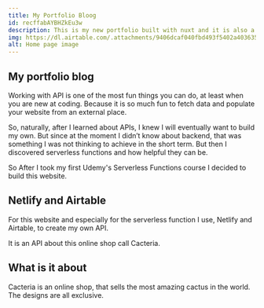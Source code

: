 ```yaml
---
title: My Portfolio Bloog
id: recffabAYBHZkEu3w
description: This is my new portfolio built with nuxt and it is also a blog!.
img: https://dl.airtable.com/.attachments/9406dcaf040fbd493f5402a403635022/8d66bace/myfirstwebsite1_0_8.png
alt: Home page image
---
```


## My portfolio blog

Working with API is one of the most fun things you can do, at least when you are new at coding. Because it is so much fun to fetch data and populate your website from an external place.

So, naturally, after I learned about APIs, I knew I will eventually want to build my own. But since at the moment I didn’t know about backend, that was something I was not thinking to achieve in the short term. But then I discovered serverless functions and how helpful they can be.

So After I took my first Udemy's Serverless Functions course I decided to build this website.

## Netlify and Airtable

For this website and especially for the serverless function I use, Netlify and Airtable, to create my own API.

It is an API about this online shop call Cacteria.

## What is it about

Cacteria is an online shop, that sells the most amazing cactus in the world. The designs are all exclusive.
